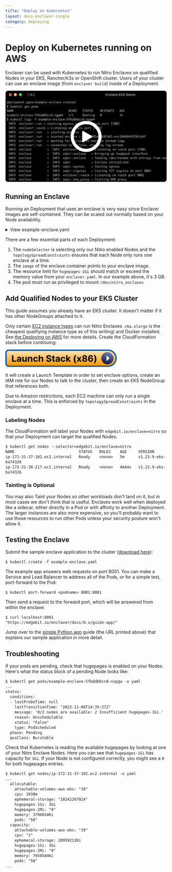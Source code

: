 ```yaml
---
title: "Deploy on Kubernetes"
layout: docs-enclaver-single
category: deploying
---
```


# Deploy on Kubernetes running on AWS

Enclaver can be used with Kubernetes to run Nitro Enclaves on qualified Nodes in your EKS, Rancher/k3s or OpenShift cluster. Users of your cluster can use an enclave image (from `enclaver build`) inside of a Deployment.

[![Secure Enclaves with EKS demo on YouTube](img/thumb-eks.png)](https://www.youtube.com/watch?v=Alte0y52WEY)

## Running an Enclave

Running an Deployment that uses an enclave is very easy since Enclaver images are self-contained. They can be scaled out normally based on your Node availability.

<details>
  <summary>View example-enclave.yaml</summary>

```yaml
apiVersion: apps/v1
kind: Deployment
metadata:
  name: example-enclave
  namespace: default
spec:
  replicas: 1
  selector:
    matchLabels:
      app: example
  template:
    metadata:
      labels:
        app: example
    spec:
      topologySpreadConstraints:
      - maxSkew: 1
        topologyKey: kubernetes.io/hostname
        whenUnsatisfiable: DoNotSchedule
      nodeSelector:
        edgebit.io/enclave: nitro
      containers:
      - name: enclave
        image: registry.edgebit.io/no-fly-list:enclave-latest
        ports:
           - containerPort: 8001
             name: enclave-app
        volumeMounts:
        - mountPath: /dev/nitro_enclaves
          name: nitro-enclaves
        - mountPath: /dev/hugepages-1Gi
          name: hugepages
          readOnly: false
        securityContext:
          privileged: true
        resources:
          limits:
            hugepages-1Gi: 3Gi
            memory: 500Mi
          requests:
            hugepages-1Gi: 3Gi
      restartPolicy: Always
      volumes:
      - name: nitro-enclaves
        hostPath:
          path: /dev/nitro_enclaves
      - name: hugepages
        emptyDir:
          medium: HugePages
```
</details>

There are a few essential parts of each Deployment:
1. The `nodeSelector` is selecting only our Nitro enabled Nodes and the `topologySpreadConstraints` ensures that each Node only runs one enclave at a time.
2. The `image` of the enclave container points to your enclave image.
3. The resource limit for `hugepages-1Gi` should match or exceed the memory value from your `enclaver.yaml`. In our example above, it's 3 GB.
4. The pod must run as privileged to mount `/dev/nitro_enclaves`

## Add Qualified Nodes to your EKS Cluster

This guide assumes you already have an EKS cluster. It doesn't matter if it has other NodeGroups attached to it.

Only certain [EC2 instance types][instance-req] can run Nitro Enclaves. `c6a.xlarge` is the cheapest qualifying instance type as of this writing) and Docker installed.  See [the Deploying on AWS](deploy-aws.md) for more details. Create the CloudFormation stack before continuing:

[![CloudFormation](img/launch-stack-x86.svg)][cloudformation-x86]

It will create a Launch Template in order to set enclave options, create an IAM role for our Nodes to talk to the cluster, then create an EKS NodeGroup that references both.

Due to Amazon restrictions, each EC2 machine can only run a single enclave at a time. This is enforced by `topologySpreadConstraints` in the Deployment.

[instance-req]: https://docs.aws.amazon.com/enclaves/latest/user/nitro-enclave.html#nitro-enclave-reqs
[cloudformation-x86]: https://us-east-1.console.aws.amazon.com/cloudformation/home?region=us-east-1#/stacks/create/review?templateURL=https://enclaver-cloudformation.s3.amazonaws.com/enclaver-eks-nodegroup-x86.yaml&stackName=Enclaver-Demo

### Labeling Nodes

The CloudFormation will label your Nodes with `edgebit.io/enclave=nitro` so that your Deployment can target the qualified Nodes.

```console
$ kubectl get nodes --selector=edgebit.io/enclave=nitro
NAME                            STATUS   ROLES    AGE     VERSION
ip-172-31-37-102.ec2.internal   Ready    <none>   5m      v1.23.9-eks-ba74326
ip-172-31-38-217.ec2.internal   Ready    <none>   4m44s   v1.23.9-eks-ba74326
```

### Tainting is Optional

You may also Taint your Nodes so other workloads don't land on it, but in most cases we don't think that is useful. Enclaves work well when deployed like a sidecar, either directly in a Pod or with affinity to another Deployment. The larger instances are also more expensive, so you'll probably want to use those resources to run other Pods unless your security posture won't allow it.

## Testing the Enclave

Submit the sample enclave application to the cluster ([download here][k8s-deployment]):

```console
$ kubectl create -f example-enclave.yaml
```

The example app answers web requests on port 8001. You can make a Service and Load Balancer to address all of the Pods, or for a simple test, port-forward to the Pod:

```console
$ kubectl port-forward <podname> 8001:8001
```

Then send a request to the forward port, which will be answered from within the enclave:

```console
$ curl localhost:8001
"https://edgebit.io/enclaver/docs/0.x/guide-app/"
```

Jump over to the [simple Python app][app] guide (the URL printed above) that explains our sample application in more detail.

[app]: guide-app.md
[k8s-deployment]: https://github.com/edgebitio/enclaver/blob/main/docs/assets/example-enclave.yaml

## Troubleshooting

If your pods are pending, check that hugepages is enabled on your Nodes. Here's what the status block of a pending Node looks like:

```console
$ kubectl get pods/example-enclave-5fbddb6cc8-nspgw -o yaml
...
status:
  conditions:
  - lastProbeTime: null
    lastTransitionTime: "2022-11-08T14:35:27Z"
    message: '0/2 nodes are available: 2 Insufficient hugepages-1Gi.'
    reason: Unschedulable
    status: "False"
    type: PodScheduled
  phase: Pending
  qosClass: Burstable
```

Check that Kubernetes is reading the available hugepages by looking at one of your Nitro Enclave Nodes. Here you can see that `hugepages-1Gi` has capacity for `3Gi`. If your Node is not configured correctly, you might see a `0` for both hugepages entries.

```console
$ kubectl get nodes/ip-172-31-37-102.ec2.internal -o yaml
...
  allocatable:
    attachable-volumes-aws-ebs: "39"
    cpu: 1930m
    ephemeral-storage: "18242267924"
    hugepages-1Gi: 3Gi
    hugepages-2Mi: "0"
    memory: 3796024Ki
    pods: "58"
  capacity:
    attachable-volumes-aws-ebs: "39"
    cpu: "2"
    ephemeral-storage: 20959212Ki
    hugepages-1Gi: 3Gi
    hugepages-2Mi: "0"
    memory: 7958584Ki
    pods: "58"
...
```
